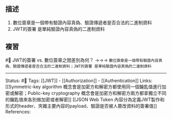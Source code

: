 ## 描述



1. 數位簽章是一個帶有驗證內容真偽、驗證傳遞者是否合法的二進制資料
2. JWT的簽署 是單純驗證內容真偽的二進制資料

## 複習

#🧠 JWT的簽署 vs. 數位簽章之間差別為何？ ->->-> `數位簽章是一個帶有驗證內容真偽、驗證傳遞者是否合法的二進制資料；JWT的簽署 是單純驗證內容真偽的二進制資料`

---
Status: #🌱 
Tags:
[[JWT]] - [[Authorization]] - [[Authentication]]
Links:
[[Symmetric-key algorithm 概念會是加密方和解密方都使用同一個鑰匙值進行加密或解密；Public-key cryptography 概念會是加密方和解密方兩方都拿獨立不同的鑰匙值來各別做加密或者解密]]
[[JSON Web Token 內容分為定義JWT製作和形式的header、夾雜主要內容的payload、驗證是否被人篡改資料的簽署值]]
References: